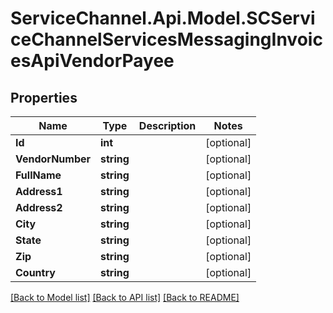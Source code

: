 # ServiceChannel.Api.Model.SCServiceChannelServicesMessagingInvoicesApiVendorPayee

## Properties

Name | Type | Description | Notes
------------ | ------------- | ------------- | -------------
**Id** | **int** |  | [optional] 
**VendorNumber** | **string** |  | [optional] 
**FullName** | **string** |  | [optional] 
**Address1** | **string** |  | [optional] 
**Address2** | **string** |  | [optional] 
**City** | **string** |  | [optional] 
**State** | **string** |  | [optional] 
**Zip** | **string** |  | [optional] 
**Country** | **string** |  | [optional] 

[[Back to Model list]](../README.md#documentation-for-models) [[Back to API list]](../README.md#documentation-for-api-endpoints) [[Back to README]](../README.md)

